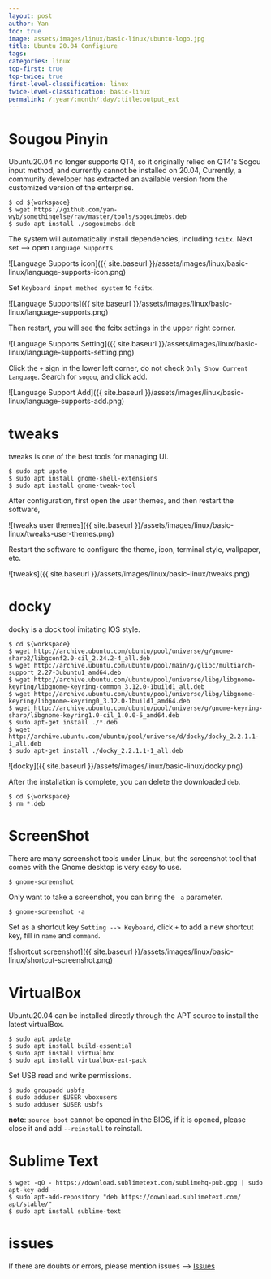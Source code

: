 ```yaml
---
layout: post
author: Yan 
toc: true
image: assets/images/linux/basic-linux/ubuntu-logo.jpg
title: Ubuntu 20.04 Configiure
tags:
categories: linux
top-first: true
top-twice: true
first-level-classification: linux
twice-level-classification: basic-linux
permalink: /:year/:month/:day/:title:output_ext
---
```


# Sougou Pinyin
Ubuntu20.04 no longer supports QT4, so it originally relied on QT4's Sogou input method, and currently cannot be installed on 20.04,
Currently, a community developer has extracted an available version from the customized version of the enterprise.

```shell
$ cd ${workspace}
$ wget https://github.com/yan-wyb/somethingelse/raw/master/tools/sogouimebs.deb
$ sudo apt install ./sogouimebs.deb

```

The system will automatically install dependencies, including `fcitx`. Next set --> open `Language Supports`.

![Language Supports icon]({{ site.baseurl }}/assets/images/linux/basic-linux/language-supports-icon.png)

Set `Keyboard input method system` to `fcitx`.

![Language Supports]({{ site.baseurl }}/assets/images/linux/basic-linux/language-supports.png)

Then restart, you will see the fcitx settings in the upper right corner.

![Language Supports Setting]({{ site.baseurl }}/assets/images/linux/basic-linux/language-supports-setting.png)

Click the `+` sign in the lower left corner, do not check `Only Show Current Language`. Search for `sogou`, and click add.

![Language Support Add]({{ site.baseurl }}/assets/images/linux/basic-linux/language-supports-add.png)

# tweaks

tweaks is one of the best tools for managing UI.

```shell
$ sudo apt upate
$ sudo apt install gnome-shell-extensions
$ sudo apt install gnome-tweak-tool 
```

After configuration, first open the user themes, and then restart the software,

![tweaks user themes]({{ site.baseurl }}/assets/images/linux/basic-linux/tweaks-user-themes.png)

Restart the software to configure the theme, icon, terminal style, wallpaper, etc.

![tweaks]({{ site.baseurl }}/assets/images/linux/basic-linux/tweaks.png)

# docky

docky is a dock tool imitating IOS style.

```shell
$ cd ${workspace}
$ wget http://archive.ubuntu.com/ubuntu/pool/universe/g/gnome-sharp2/libgconf2.0-cil_2.24.2-4_all.deb
$ wget http://archive.ubuntu.com/ubuntu/pool/main/g/glibc/multiarch-support_2.27-3ubuntu1_amd64.deb
$ wget http://archive.ubuntu.com/ubuntu/pool/universe/libg/libgnome-keyring/libgnome-keyring-common_3.12.0-1build1_all.deb
$ wget http://archive.ubuntu.com/ubuntu/pool/universe/libg/libgnome-keyring/libgnome-keyring0_3.12.0-1build1_amd64.deb
$ wget http://archive.ubuntu.com/ubuntu/pool/universe/g/gnome-keyring-sharp/libgnome-keyring1.0-cil_1.0.0-5_amd64.deb
$ sudo apt-get install ./*.deb
$ wget http://archive.ubuntu.com/ubuntu/pool/universe/d/docky/docky_2.2.1.1-1_all.deb
$ sudo apt-get install ./docky_2.2.1.1-1_all.deb
```

![docky]({{ site.baseurl }}/assets/images/linux/basic-linux/docky.png)

After the installation is complete, you can delete the downloaded `deb`.

```shell
$ cd ${workspace}
$ rm *.deb
```

# ScreenShot

There are many screenshot tools under Linux, but the screenshot tool that comes with the Gnome desktop is very easy to use.

```shell
$ gnome-screenshot
```

Only want to take a screenshot, you can bring the `-a` parameter.

```shell
$ gnome-screenshot -a
```

Set as a shortcut key `Setting --> Keyboard`, click `+` to add a new shortcut key, fill in `name` and `command`.

![shortcut screenshot]({{ site.baseurl }}/assets/images/linux/basic-linux/shortcut-screenshot.png)


# VirtualBox

Ubuntu20.04 can be installed directly through the APT source to install the latest virtualBox.

```shell
$ sudo apt update
$ sudo apt install build-essential
$ sudo apt install virtualbox
$ sudo apt install virtualbox-ext-pack
```

Set USB read and write permissions.

```shell
$ sudo groupadd usbfs
$ sudo adduser $USER vboxusers
$ sudo adduser $USER usbfs
```

**note**: `source boot` cannot be opened in the BIOS, if it is opened, please close it and add `--reinstall` to reinstall.

# Sublime Text

```shell
$ wget -qO - https://download.sublimetext.com/sublimehq-pub.gpg | sudo apt-key add -
$ sudo apt-add-repository "deb https://download.sublimetext.com/ apt/stable/"
$ sudo apt install sublime-text
```

# issues

If there are doubts or errors, please mention issues --> [Issues](https://github.com/yan-wyb/issues/issues)

